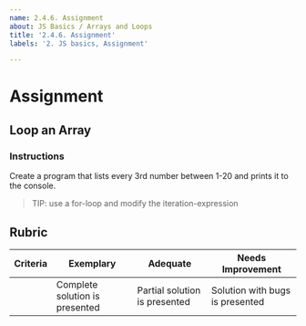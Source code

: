 ```yaml
---
name: 2.4.6. Assignment
about: JS Basics / Arrays and Loops
title: '2.4.6. Assignment'
labels: '2. JS basics, Assignment'

---
```

# Assignment 

## Loop an Array

### Instructions

Create a program that lists every 3rd number between 1-20 and prints it to the console.

> TIP: use a for-loop and modify the iteration-expression

## Rubric

| Criteria | Exemplary                      | Adequate                      | Needs Improvement               |
| -------- | ------------------------------ | ----------------------------- | ------------------------------- |
|          | Complete solution is presented | Partial solution is presented | Solution with bugs is presented |
